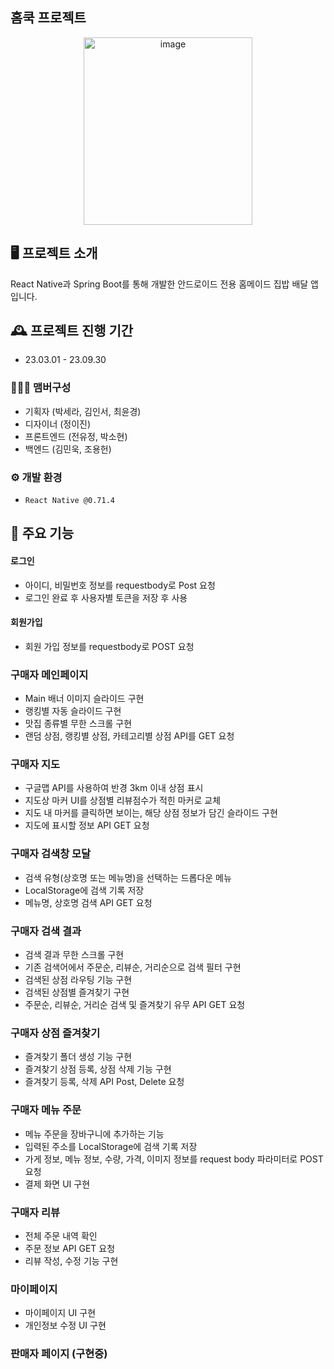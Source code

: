 ## 홈쿡 프로젝트 

<p align="center">
  <img src="https://github.com/cotatohomecook/homecook_frontend/assets/109844803/b40bd106-5187-4f3a-a44e-eb1af94c58ea" alt="image" width="270" height="300" />
</p>


## 🖥️ 프로젝트 소개
React Native과 Spring Boot를 통해 개발한 안드로이드 전용 홈메이드 집밥 배달 앱입니다. 
<br>

## 🕰️ 프로젝트 진행 기간
* 23.03.01 - 23.09.30

### 🧑‍🤝‍🧑 맴버구성
 - 기획자 (박세라, 김인서, 최윤경)
 - 디자이너 (정이진)
 - 프론트엔드 (전유정, 박소현)
 - 백엔드 (김민욱, 조용헌)
   
### ⚙️ 개발 환경
- `React Native @0.71.4`


## 📌 주요 기능
#### 로그인 
- 아이디, 비밀번호 정보를 requestbody로 Post 요청
- 로그인 완료 후 사용자별 토큰을 저장 후 사용 

#### 회원가입 
- 회원 가입 정보를 requestbody로 POST 요청 

### 구매자 메인페이지
- Main 배너 이미지 슬라이드 구현
- 랭킹별 자동 슬라이드 구현
- 맛집 종류별 무한 스크롤 구현
- 랜덤 상점, 랭킹별 상점, 카테고리별 상점 API를 GET 요청

### 구매자 지도 
- 구글맵 API를 사용하여 반경 3km 이내 상점 표시
- 지도상 마커 UI를 상점별 리뷰점수가 적힌 마커로 교체 
- 지도 내 마커를 클릭하면 보이는, 해당 상점 정보가 담긴 슬라이드 구현 
- 지도에 표시할 정보 API GET 요청 

### 구매자 검색창 모달 
- 검색 유형(상호명 또는 메뉴명)을 선택하는 드롭다운 메뉴 
- LocalStorage에 검색 기록 저장
- 메뉴명, 상호명 검색 API GET 요청

### 구매자 검색 결과 
- 검색 결과 무한 스크롤 구현
- 기존 검색어에서 주문순, 리뷰순, 거리순으로 검색 필터 구현
- 검색된 상점 라우팅 기능 구현
- 검색된 상점별 즐겨찾기 구현
- 주문순, 리뷰순, 거리순 검색 및 즐겨찾기 유무 API GET 요청
  
### 구매자 상점 즐겨찾기 
- 즐겨찾기 폴더 생성 기능 구현
- 즐겨찾기 상점 등록, 상점 삭제 기능 구현
- 즐겨찾기 등록, 삭제 API Post, Delete 요청
  
### 구매자 메뉴 주문 
- 메뉴 주문을 장바구니에 추가하는 기능 
- 입력된 주소를 LocalStorage에 검색 기록 저장
- 가게 정보, 메뉴 정보, 수량, 가격, 이미지 정보를 request body 파라미터로 POST 요청
- 결제 화면 UI 구현

### 구매자 리뷰 
- 전체 주문 내역 확인
- 주문 정보 API GET 요청 
- 리뷰 작성, 수정 기능 구현 

### 마이페이지 
- 마이페이지 UI 구현
- 개인정보 수정 UI 구현 

### 판매자 페이지 (구현중)
